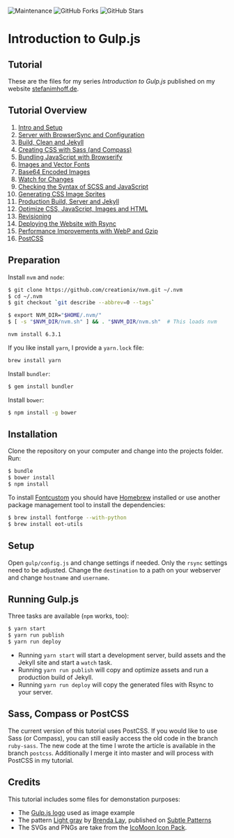 ![Maintenance](https://img.shields.io/maintenance/yes/2022.svg)
![GitHub Forks](https://img.shields.io/github/forks/kogakure/gulp-tutorial.svg?style=social&label=Fork)
![GitHub Stars](https://img.shields.io/github/stars/kogakure/gulp-tutorial.svg?style=social&label=Star)

# Introduction to Gulp.js

## Tutorial
These are the files for my series *Introduction to Gulp.js* published on my website [stefanimhoff.de](http://stefanimhoff.de/).

## Tutorial Overview
1. [Intro and Setup](http://stefanimhoff.de/2014/gulp-tutorial-1-intro-setup)
2. [Server with BrowserSync and Configuration](http://stefanimhoff.de/2014/gulp-tutorial-2-development-server-browsersync-configuration/)
3. [Build, Clean and Jekyll](http://stefanimhoff.de/2014/gulp-tutorial-3-build-clean-jekyll/)
4. [Creating CSS with Sass (and Compass)](http://stefanimhoff.de/2014/gulp-tutorial-4-css-generation-sass/)
5. [Bundling JavaScript with Browserify](http://stefanimhoff.de/2014/gulp-tutorial-5-javascripts-browserify/)
6. [Images and Vector Fonts](http://stefanimhoff.de/2014/gulp-tutorial-6-images-vector-fonts/)
7. [Base64 Encoded Images](http://stefanimhoff.de/2014/gulp-tutorial-7-base64/)
8. [Watch for Changes](http://stefanimhoff.de/2014/gulp-tutorial-8-watch/)
9. [Checking the Syntax of SCSS and JavaScript](http://stefanimhoff.de/2014/gulp-tutorial-9-linting-scss-and-javascript/)
10. [Generating CSS Image Sprites](http://stefanimhoff.de/2014/gulp-tutorial-10-generating-sprites/)
11. [Production Build, Server and Jekyll](http://stefanimhoff.de/2014/gulp-tutorial-11-production-build-server-and-jekyll/)
12. [Optimize CSS, JavaScript, Images and HTML](http://stefanimhoff.de/2014/gulp-tutorial-12-optimize-css-javascript-images-and-html/)
13. [Revisioning](http://stefanimhoff.de/2014/gulp-tutorial-13-revisioning/)
14. [Deploying the Website with Rsync](http://stefanimhoff.de/2014/gulp-tutorial-14-deploying-the-website/)
15. [Performance Improvements with WebP and Gzip](http://stefanimhoff.de/2014/gulp-tutorial-15-performance-improvements-webp-gzip/)
16. [PostCSS](http://stefanimhoff.de/2015/gulp-tutorial-16-postcss/)

## Preparation

Install `nvm` and `node`:

```sh
$ git clone https://github.com/creationix/nvm.git ~/.nvm
$ cd ~/.nvm
$ git checkout `git describe --abbrev=0 --tags`
```

```sh
$ export NVM_DIR="$HOME/.nvm/"
$ [ -s "$NVM_DIR/nvm.sh" ] && . "$NVM_DIR/nvm.sh"  # This loads nvm
```

```sh
nvm install 6.3.1
```

If you like install `yarn`, I provide a `yarn.lock` file:

```sh
brew install yarn
```

Install `bundler`:

```sh
$ gem install bundler
```

Install `bower`:

```sh
$ npm install -g bower
```

## Installation

Clone the repository on your computer and change into the projects folder. Run:

```sh
$ bundle
$ bower install
$ npm install
```

To install  [Fontcustom](http://fontcustom.com/) you should have [Homebrew](http://brew.sh/) installed or use another package management tool to install the dependencies:

```sh
$ brew install fontforge --with-python
$ brew install eot-utils
```

## Setup

Open `gulp/config.js` and change settings if needed. Only the `rsync` settings need to be adjusted. Change the `destination` to a path on your webserver and change `hostname` and `username`.

## Running Gulp.js

Three tasks are available (`npm` works, too):

```sh
$ yarn start
$ yarn run publish
$ yarn run deploy
```

- Running `yarn start` will start a development server, build assets and the Jekyll site and start a `watch` task.
- Running `yarn run publish` will copy and optimize assets and run a production build of Jekyll.
- Running `yarn run deploy` will copy the generated files with Rsync to your server.

## Sass, Compass or PostCSS

The current version of this tutorial uses PostCSS. If you would like to use Sass (or Compass), you can still easily access the old code in the branch `ruby-sass`. The new code at the time I wrote the article is available in the branch `postcss`. Additionally I merge it into master and will process with PostCSS in my tutorial.

## Credits

This tutorial includes some files for demonstation purposes:

- The [Gulp.js logo](http://gulpjs.com/) used as image example
- The pattern [Light gray](http://subtlepatterns.com/light-fray/) by [Brenda Lay](http://poisones.tumblr.com/), published on [Subtle Patterns](http://subtlepatterns.com/)
- The SVGs and PNGs are take from the [IcoMoon Icon Pack](https://icomoon.io/#icons-icomoon).
